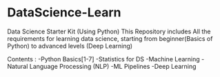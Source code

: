 # DataScience-Learn
Data Science Starter Kit (Using Python)
This Repository includes All the requirements for learning data science, starting from beginner(Basics of Python) to advanced levels (Deep Learning)


Contents :
          -Python Basics[1-7]
          -Statistics for DS
          -Machine Learning
          -Natural Language Processing (NLP)
          -ML Pipelines
          -Deep Learning
        
